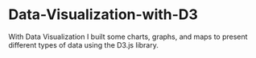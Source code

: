 # Data-Visualization-with-D3
With Data Visualization I built some charts, graphs, and maps to present different types of data using the D3.js library.

